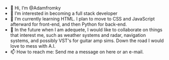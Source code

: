 - 👋 Hi, I’m @Adamfromky
- 👀 I’m interested in becoming a full stack developer
- 🌱 I’m currently learning HTML.  I plan to move to CSS and JavaScript afterward for front-end, and then Python for back-end.
- 💞️ In the future when I am adequete, I would like to collaborate on things that interest me, such as weather systems and radar, navigation systems, and possibly VST's for guitar amp sims.  Down the road I would love to mess with A.I.
- 📫 How to reach me:  Send me a message on here or an e-mail.

<!---
Adamfromky/Adamfromky is a ✨ special ✨ repository because its `README.md` (this file) appears on your GitHub profile.
You can click the Preview link to take a look at your changes.
--->
